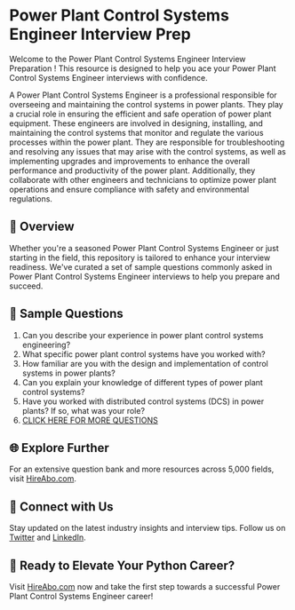 # Power Plant Control Systems Engineer Interview Prep

Welcome to the Power Plant Control Systems Engineer Interview Preparation ! This resource is designed to help you ace your Power Plant Control Systems Engineer interviews with confidence.

A Power Plant Control Systems Engineer is a professional responsible for overseeing and maintaining the control systems in power plants. They play a crucial role in ensuring the efficient and safe operation of power plant equipment. These engineers are involved in designing, installing, and maintaining the control systems that monitor and regulate the various processes within the power plant. They are responsible for troubleshooting and resolving any issues that may arise with the control systems, as well as implementing upgrades and improvements to enhance the overall performance and productivity of the power plant. Additionally, they collaborate with other engineers and technicians to optimize power plant operations and ensure compliance with safety and environmental regulations.

## 🚀 Overview

Whether you're a seasoned Power Plant Control Systems Engineer or just starting in the field, this repository is tailored to enhance your interview readiness. We've curated a set of sample questions commonly asked in Power Plant Control Systems Engineer interviews to help you prepare and succeed.

## 📝 Sample Questions

1. Can you describe your experience in power plant control systems engineering?
2. What specific power plant control systems have you worked with?
3. How familiar are you with the design and implementation of control systems in power plants?
4. Can you explain your knowledge of different types of power plant control systems?
5. Have you worked with distributed control systems (DCS) in power plants? If so, what was your role?
6. [CLICK HERE FOR MORE QUESTIONS](https://hireabo.com/job/20_4_13/Power%20Plant%20Control%20Systems%20Engineer)

## 🌐 Explore Further

For an extensive question bank and more resources across 5,000 fields, visit [HireAbo.com](https://www.hireabo.com).

## 📱 Connect with Us

Stay updated on the latest industry insights and interview tips. Follow us on [Twitter](https://twitter.com/hireabo) and [LinkedIn](https://www.linkedin.com/in/hire-abo-3609972a8/).

## 🚀 Ready to Elevate Your Python Career?

Visit [HireAbo.com](https://www.hireabo.com) now and take the first step towards a successful Power Plant Control Systems Engineer career!